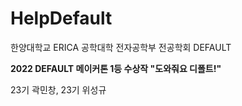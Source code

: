 # HelpDefault
한양대학교 ERICA 공학대학 전자공학부 전공학회 DEFAULT

__2022 DEFAULT 메이커톤 1등 수상작 "도와줘요 디폴트!"__

23기 곽민창, 23기 위성규
